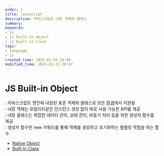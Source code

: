 ```yaml
---
order: 2
title: javascript
description: 자바스크립트 내장 객체와 클래스
summary:
keywords:
- js
- js built-in object
- js built-in class
tags:
- language
- js
created_time: 2025-01-20 14:49
modified_time: 2025-01-23 20:47
---
```


# JS Built-in Object
: 자바스크립트 엔진에 내장된 표준 객체와 클래스로 모든 [환경](../js-runtime-environment.md)에서 지원됨  
: 내장 객체는 유틸리티같은 인스턴스 생성 없이 바로 사용 가능한 API를 제공  
: 내장 클래스는 복잡한 데이터 관리, 상태 관리, 비동기 처리 등을 위한 생성자 함수를 제공  
: 생성자 함수란 new 키워드를 통해 객체를 생성하고 초기화하는 템플릿 역할을 하는 함수  

- [Native Object](./object/index.md)
- [Built-in Class](./class/index.md)